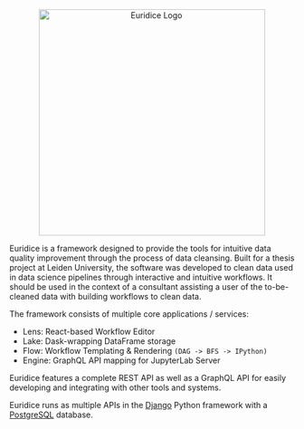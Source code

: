<div align="center">
  <img src="https://user-images.githubusercontent.com/6454510/178805067-f566b342-1526-4721-90d7-79380dc9a935.png" width="400" alt="Euridice Logo" />
</div>

Euridice is a framework designed to provide the tools for intuitive data
quality improvement through the process of data cleansing. Built for a
thesis project at Leiden University, the software was developed to clean
data used in data science pipelines through interactive and intuitive
workflows. It should be used in the context of a consultant assisting a
user of the to-be-cleaned data with building workflows to clean data.

The framework consists of multiple core applications / services:

* Lens: React-based Workflow Editor
* Lake: Dask-wrapping DataFrame storage
* Flow: Workflow Templating & Rendering `(DAG -> BFS -> IPython)`
* Engine: GraphQL API mapping for JupyterLab Server

Euridice features a complete REST API as well as a GraphQL API 
for easily developing and integrating with other tools and systems.

Euridice runs as multiple APIs in the [Django](https://www.djangoproject.com/)
Python framework with a [PostgreSQL](https://www.postgresql.org/) database.
